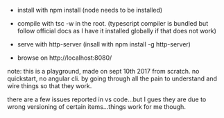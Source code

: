 - install with npm install
(node needs to be installed)

- compile with tsc -w in the root.
(typescript compiler is bundled but follow official docs as I have it installed globally if that does not work)

- serve with http-server
(insall with npm install -g http-server)



- browse on
http://localhost:8080/

note:
this is a playground, made on sept 10th 2017 from scratch.
no quickstart, no angular cli. by going through all the pain to understand and wire things so that they work.

there are a few issues reported in vs code...but I gues they are due to wrong versioning of certain items...things work for me though.